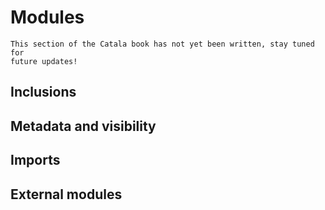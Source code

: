 # Modules

<div id="tock" data-block_title="Features"></div>
<div id="tocw"></div>

~~~admonish danger title="Work in progress"
This section of the Catala book has not yet been written, stay tuned for
future updates!
~~~


## Inclusions

## Metadata and visibility

## Imports

## External modules
